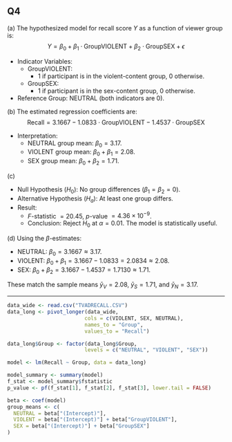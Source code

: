 ## Q4

(a)
The hypothesized model for recall score $Y$ as a function of viewer group is:  
$$
Y = \beta_0 + \beta_1 \cdot \text{GroupVIOLENT} + \beta_2 \cdot \text{GroupSEX} + \epsilon
$$ 
- Indicator Variables:  
  - $\text{GroupVIOLENT}$:  
    - $1$ if participant is in the violent-content group, $0$ otherwise.  
  - $\text{GroupSEX}$:  
    - $1$ if participant is in the sex-content group, $0$ otherwise.  
- Reference Group: NEUTRAL (both indicators are $0$).  


(b) 
The estimated regression coefficients are:  
$$
\text{Recall} = 3.1667 - 1.0833 \cdot \text{GroupVIOLENT} - 1.4537 \cdot \text{GroupSEX}
$$ 
- Interpretation:  
  - NEUTRAL group mean: $\beta_0 = 3.17$.  
  - VIOLENT group mean: $\beta_0 + \beta_1 = 2.08$.  
  - SEX group mean: $\beta_0 + \beta_2 = 1.71$.  


(c)
- Null Hypothesis ($H_0$): No group differences ($\beta_1 = \beta_2 = 0$).  
- Alternative Hypothesis ($H_a$): At least one group differs.  
- Result:  
  - $F$-statistic $= 20.45$, $p$-value $= 4.36 \times 10^{-9}$.  
  - Conclusion: Reject $H_0$ at $\alpha = 0.01$. The model is statistically useful.  


(d)
Using the $\beta$-estimates:  
- NEUTRAL: $\beta_0 = 3.1667 \approx 3.17$.  
- VIOLENT: $\beta_0 + \beta_1 = 3.1667 - 1.0833 = 2.0834 \approx 2.08$.  
- SEX: $\beta_0 + \beta_2 = 3.1667 - 1.4537 = 1.7130 \approx 1.71$.  

These match the sample means $\bar{y}_V = 2.08$, $\bar{y}_S = 1.71$, and $\bar{y}_N = 3.17$.  

---

```R
data_wide <- read.csv("TVADRECALL.CSV")
data_long <- pivot_longer(data_wide, 
                         cols = c(VIOLENT, SEX, NEUTRAL),
                         names_to = "Group",
                         values_to = "Recall")

data_long$Group <- factor(data_long$Group,
                         levels = c("NEUTRAL", "VIOLENT", "SEX"))

model <- lm(Recall ~ Group, data = data_long)

model_summary <- summary(model)
f_stat <- model_summary$fstatistic
p_value <- pf(f_stat[1], f_stat[2], f_stat[3], lower.tail = FALSE)

beta <- coef(model)
group_means <- c(
  NEUTRAL = beta["(Intercept)"],
  VIOLENT = beta["(Intercept)"] + beta["GroupVIOLENT"],
  SEX = beta["(Intercept)"] + beta["GroupSEX"]
)
```